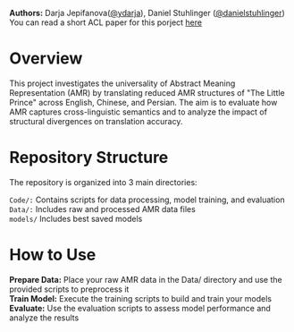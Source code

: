**Authors:** Darja Jepifanova([@ydarja](https://github.com/ydarja)), Daniel Stuhlinger ([@danielstuhlinger](https://github.com/danielstuhlinger))
You can read a short ACL paper for this porject [here](Testing-AMR-Universality-Stuhlinger-Jepifanova.pdf)

# Overview
This project investigates the universality of Abstract Meaning Representation (AMR) by translating reduced AMR structures of "The Little Prince" across English, Chinese, and Persian.
The aim is to evaluate how AMR captures cross-linguistic semantics and to analyze the impact of structural divergences on translation accuracy.

# Repository Structure
The repository is organized into 3 main directories:  

`Code/:` Contains scripts for data processing, model training, and evaluation  
`Data/:` Includes raw and processed AMR data files  
`models/` Includes best saved models  

# How to Use
**Prepare Data:** Place your raw AMR data in the Data/ directory and use the provided scripts to preprocess it  
**Train Model:** Execute the training scripts to build and train your models  
**Evaluate:** Use the evaluation scripts to assess model performance and analyze the results  
